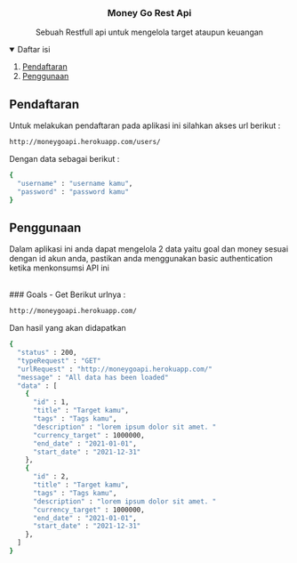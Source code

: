 
<br />
<p align="center">
  <h3 align="center">Money Go Rest Api</h3>

  <p align="center">
    Sebuah Restfull api untuk mengelola target ataupun keuangan
    <br />
  </p>
</p>

<details open="open">
  <summary>Daftar isi</summary>
  <ol>
    <li><a href="#pendaftaran">Pendaftaran</a></li>
    <li><a href="#penggunaan">Penggunaan</a></li>
  </ol>
</details>

## Pendaftaran
  Untuk melakukan pendaftaran pada aplikasi ini silahkan akses url berikut :
  
```sh
http://moneygoapi.herokuapp.com/users/
```
  Dengan data sebagai berikut :

```sh
{
  "username" : "username kamu",
  "password" : "password kamu"
}
```
  
## Penggunaan
  Dalam aplikasi ini anda dapat mengelola 2 data yaitu goal dan money sesuai dengan id akun anda, pastikan anda menggunakan basic authentication ketika menkonsumsi API ini

<br/>
### Goals - Get
  Berikut urlnya :
  
```sh
http://moneygoapi.herokuapp.com/
```
  
  Dan hasil yang akan didapatkan 
```sh
{
  "status" : 200,
  "typeRequest" : "GET"
  "urlRequest" : "http://moneygoapi.herokuapp.com/"
  "message" : "All data has been loaded"
  "data" : [
    {
      "id" : 1,
      "title" : "Target kamu",
      "tags" : "Tags kamu",
      "description" : "lorem ipsum dolor sit amet. "
      "currency_target" : 1000000,
      "end_date" : "2021-01-01",
      "start_date" : "2021-12-31"
    },
    {
      "id" : 2,
      "title" : "Target kamu",
      "tags" : "Tags kamu",
      "description" : "lorem ipsum dolor sit amet. "
      "currency_target" : 1000000,
      "end_date" : "2021-01-01",
      "start_date" : "2021-12-31"
    },
  ]
}
```
